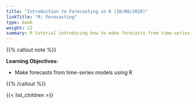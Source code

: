 ```yaml
---
title: "Introduction to Forecasting in R (10/08/2020)"
linkTitle: "R: Forecasting"
type: book
weight: 12
summary: R tutorial introducing how to make forecasts from time-series models using the forecast package
---
```


{{% callout note %}}

**Learning Objectives:**
* Make forecasts from time-series models using R

{{% /callout %}}

{{< list_children >}}